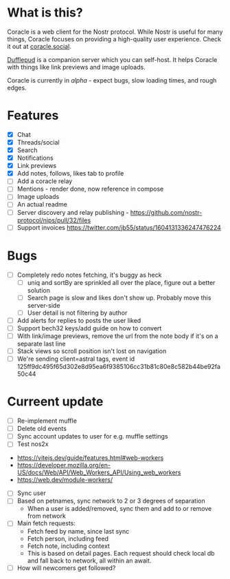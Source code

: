 # What is this?

Coracle is a web client for the Nostr protocol. While Nostr is useful for many things, Coracle focuses on providing a high-quality user experience. Check it out at [coracle.social](https://coracle.social).

[Dufflepud](https://github.com/staab/dufflepud) is a companion server which you can self-host. It helps Coracle with things like link previews and image uploads.

Coracle is currently in _alpha_ - expect bugs, slow loading times, and rough edges.

# Features

- [x] Chat
- [x] Threads/social
- [x] Search
- [x] Notifications
- [x] Link previews
- [x] Add notes, follows, likes tab to profile
- [ ] Add a coracle relay
- [ ] Mentions - render done, now reference in compose
- [ ] Image uploads
- [ ] An actual readme
- [ ] Server discovery and relay publishing - https://github.com/nostr-protocol/nips/pull/32/files
- [ ] Support invoices https://twitter.com/jb55/status/1604131336247476224

# Bugs

- [ ] Completely redo notes fetching, it's buggy as heck
  - [ ] uniq and sortBy are sprinkled all over the place, figure out a better solution
  - [ ] Search page is slow and likes don't show up. Probably move this server-side
  - [ ] User detail is not filtering by author
- [ ] Add alerts for replies to posts the user liked
- [ ] Support bech32 keys/add guide on how to convert
- [ ] With link/image previews, remove the url from the note body if it's on a separate last line
- [ ] Stack views so scroll position isn't lost on navigation
- [ ] We're sending client=astral tags, event id 125ff9dc495f65d302e8d95ea6f9385106cc31b81c80e8c582b44be92fa50c44

# Curreent update

- [ ] Re-implement muffle
- [ ] Delete old events
- [ ] Sync account updates to user for e.g. muffle settings
- [ ] Test nos2x
- https://vitejs.dev/guide/features.html#web-workers
- https://developer.mozilla.org/en-US/docs/Web/API/Web_Workers_API/Using_web_workers
- https://web.dev/module-workers/

- [ ] Sync user
- [ ] Based on petnames, sync network to 2 or 3 degrees of separation
  - When a user is added/removed, sync them and add to or remove from network
- [ ] Main fetch requests:
  - Fetch feed by name, since last sync
  - Fetch person, including feed
  - Fetch note, including context
  - This is based on detail pages. Each request should check local db and fall back to network, all within an await.
- [ ] How will newcomers get followed?
